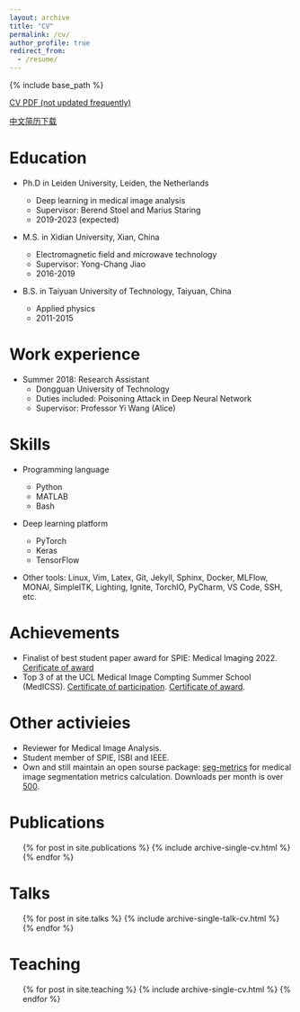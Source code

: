```yaml
---
layout: archive
title: "CV"
permalink: /cv/
author_profile: true
redirect_from:
  - /resume/
---
```


{% include base_path %}

<a href='/files/Jingnan_cv_2022.pdf'>CV PDF (not updated frequently)</a>


<a href='/files/Jingnan_cv_2022_Chinese.pdf'>中文简历下载</a>

Education
======
* Ph.D in Leiden University, Leiden, the Netherlands
  * Deep learning in medical image analysis
  * Supervisor: Berend Stoel and Marius Staring
  * 2019-2023 (expected)
  
* M.S. in Xidian University, Xian, China 
  * Electromagnetic field and microwave technology
  * Supervisor: Yong-Chang Jiao
  * 2016-2019
  
* B.S. in Taiyuan University of Technology, Taiyuan, China
  * Applied physics
  * 2011-2015
  

  


Work experience
======
* Summer 2018: Research Assistant
  * Dongguan University of Technology
  * Duties included: Poisoning Attack in Deep Neural Network
  * Supervisor: Professor Yi Wang (Alice)

  
Skills
======
* Programming language
  * Python
  * MATLAB
  * Bash

* Deep learning platform
  * PyTorch
  * Keras
  * TensorFlow
  
* Other tools:
Linux, Vim, Latex, Git, Jekyll, Sphinx, Docker, MLFlow, MONAI, SimpleITK, Lighting, Ignite, TorchIO, PyCharm, VS Code, SSH, etc.


Achievements
=================
* Finalist of best student paper award for SPIE: Medical Imaging 2022. [Cerificate of award](/files/spie_certificate.pdf)
* Top 3 of at the UCL Medical Image Compting Summer School (MedICSS). [Certificate of participation](/files/MedICSS2021_certificate_Participant_Jingnan-Jia.pdf). [Certificate of award](/files/MedICSS2021_certificate_ProjectMerit_Jingnan-Jia.pdf).   


Other activieies
==================
* Reviewer for Medical Image Analysis.
* Student member of SPIE, ISBI and IEEE.
* Own and still maintain an open sourse package: [seg-metrics](https://pypi.org/project/seg-metrics/) for medical image segmentation metrics calculation. Downloads per month is over [500](https://pypistats.org/packages/seg-metrics).



Publications
======
  <ul>{% for post in site.publications %}
    {% include archive-single-cv.html %}
  {% endfor %}</ul>
  
Talks
======
  <ul>{% for post in site.talks %}
    {% include archive-single-talk-cv.html %}
  {% endfor %}</ul>
  
Teaching
======
  <ul>{% for post in site.teaching %}
    {% include archive-single-cv.html %}
  {% endfor %}</ul>
